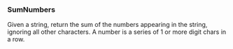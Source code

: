 ### SumNumbers

Given a string, return the sum of the numbers appearing in the string, ignoring all other characters.
A number is a series of 1 or more digit chars in a row. 
